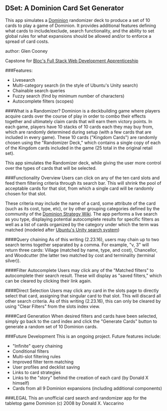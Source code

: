 ## DSet: A Dominion Card Set Generator

This app simulates a [Dominion](https://boardgamegeek.com/boardgame/36218/dominion) randomizer deck to produce a set of 10 cards to play a game of Dominion. It provides additional features defining what cards to include/exclude, search functionality, and the ability to set global rules for what expansions should be allowed and/or to enforce a spread of card costs.

author: Glen Cooney

Capstone for [Bloc's Full Stack Web Development Apprenticeship](https://www.bloc.io/web-development-bootcamp)

###Features:
* Livesearch
* Multi-category search (in the style of Ubuntu's Unity search)
* Chainable search queries
* Fuzzy search (find by minimum number of characters)
* Autocomplete filters (scopes)

###What is a Randomizer?
Dominion is a deckbuilding game where players acquire cards over the course of play in order to combo their effects together and ultimately claim cards that will earn
them victory points. In each game, players have 10 stacks of 10 cards each they may buy from, which are randomly determined during setup (with a few cards that are included in every game). These 10 cards ("Kingdom Cards") are randomly chosen using the "Randomizer Deck," which contains a single copy of each of the Kingdom cards included in the game (25 total in the original retail set).

This app simulates the Randomizer deck, while giving the user more control over the types of cards that will be selected.

###Functionality Overview
Users can click on any of the ten card slots and feed them filtering criteria through its search bar. This will shrink the pool of acceptable cards for that slot, from
which a single card will be randomly chosen for that slot.

These criteria may include the name of a card, some attribute of the card (such as its cost, type, etc), or by other grouping categories defined by the community of
the [Dominion Strategy Wiki](http://wiki.dominionstrategy.com). The app performs a live search as you type, displaying potential autocomplete results for specific
filters as well as a list of cards organized by the category under which the term was matched (modeled after [Ubuntu's Unity search system](http://linuxconfig.net/wp-content/uploads/2012/06/oneric_unity_dash.jpg))

####Query chaining
As of this writing (2.23.16), users may chain up to two search terms together separated by a comma. For example, "v, 3" will return three cards: Village (matched by name, type, and cost), Chancellor, and Woodcutter (the latter two matched by cost and terminality (terminal silver)).

####Filter Autocomplete
Users may click any of the "Matched filters" to autocomplete their search result. These will display as "saved filters," which can be cleared by clicking their link again.

####Direct Selection
Users may click any card in the slots page to directly select that card, assigning that singular card to that slot. This will discard all other search criteria. As of this writing (2.23.16), this can only be cleared by using "Clear Filters" from the slots index view.

####Card Generation
When desired filters and cards have been selected, simply go back to the card index and click the "Generate Cards" button to generate a random set of 10 Dominion cards.

###Future Development
This is an ongoing project. Future features include:
* "Infinite" query chaining
* Conditional filters
* Multi-slot filtering rules
* Improved filter term matching
* User profiles and decklist saving
* Links to card strategies
* Links to the "story" behind the creation of each card (by Donald X himself)
* Cards from all 9 Dominion expansions (including additional components)

###LEGAL
This an unofficial card search and randomizer app for the tabletop game Dominion (c) 2008 by Donald X. Vaccarino
